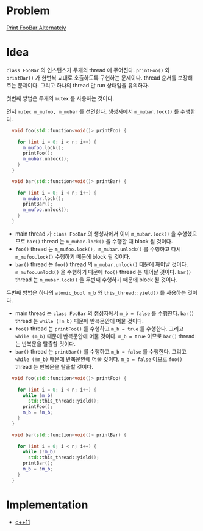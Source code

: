 # Problem

[Print FooBar Alternately](https://leetcode.com/problems/print-foobar-alternately/)

# Idea

`class FooBar` 의 인스턴스가 두개의 thread 에 주어진다.  `printFoo()`
와 `printBar()` 가 한번씩 교대로 호출하도록 구현하는 문제이다. thread
순서를 보장해 주는 문제이다. 그리고 하나의 thread 만 run 상태임을
유의하자.

첫번째 방법은 두개의 `mutex` 를 사용하는 것이다.

먼저 `mutex m_mufoo, m_mubar` 를 선언한다.  생성자에서
`m_mubar.lock()` 를 수행한다. 

```cpp
  void foo(std::function<void()> printFoo) {
        
    for (int i = 0; i < n; i++) {
      m_mufoo.lock();      
      printFoo();
      m_mubar.unlock();
    }
  }

  void bar(std::function<void()> printBar) {
        
    for (int i = 0; i < n; i++) {
      m_mubar.lock();           
      printBar();
      m_mufoo.unlock();
    }
  }
```

* main thread 가 `class FooBar` 의 생성자에서 이미 `m_mubar.lock()` 을
  수행했으므로 `bar()` thread 는 `m_mubar.lock()` 을 수행할 때 block 될 것이다.
* `foo()` thread 는 `m_mufoo.lock(), m_mubar.unlock()` 를 수행하고
  다시 `m_mufoo.lock()` 수행하기 때문에 block 될 것이다.
* `bar()` thread 는 `foo()` thread 의 `m_mubar.unlock()` 때문에 깨어날 것이다. 
  `m_mufoo.unlock()` 을 수행하기 때문에 `foo()` thread 는 깨어날 것이다.
  `bar()` thread 는 `m_mubar.lock()` 을 두번째 수행하기 때문에 block 될 것이다. 

두번째 방법은 하나의 `atomic_bool m_b` 와 `this_thread::yield()` 를
사용하는 것이다.

* main thread 는 `class FooBar` 의 생성자에서 `m_b = false` 를
  수행한다. `bar()` thread 는 `while (!m_b)` 때문에 반복문안에 머물
  것이다.
* `foo()` thread 는 `printFoo()` 를 수행하고 `m_b = true` 를 수행한다. 
  그리고 `while (m_b)` 때문에 반복문안에 머물 것이다. `m_b = true` 이므로
  `bar()` thread 는 반복문을 탈출할 것이다.
* `bar()` thread 는 `printBar()` 를 수행하고 `m_b = false` 를
  수행한다. 그리고 `while (!m_b)` 때문에 반복문안에 머물 것이다. `m_b = false`
  이므로 `foo()` thread 는 반복문을 탈출할 것이다.
  
```cpp
  void foo(std::function<void()> printFoo) {
        
    for (int i = 0; i < n; i++) {
      while (m_b)
        std::this_thread::yield();
      printFoo();
      m_b = !m_b;
    }
  }

  void bar(std::function<void()> printBar) {
        
    for (int i = 0; i < n; i++) {
      while (!m_b)
        std::this_thread::yield();
      printBar();
      m_b = !m_b;
    }
  }
```

# Implementation

* [c++11](a.cpp)
